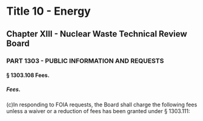 
# Title 10 - Energy
## Chapter XIII - Nuclear Waste Technical Review Board
### PART 1303 - PUBLIC INFORMATION AND REQUESTS
#### § 1303.108 Fees.
##### Fees.

(c)In responding to FOIA requests, the Board shall charge the following fees unless a waiver or a reduction of fees has been granted under § 1303.111:
